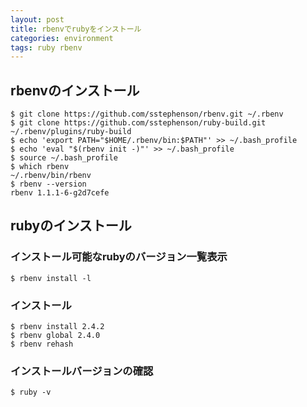 ```yaml
---
layout: post
title: rbenvでrubyをインストール
categories: environment
tags: ruby rbenv
---
```



## rbenvのインストール

```
$ git clone https://github.com/sstephenson/rbenv.git ~/.rbenv
$ git clone https://github.com/sstephenson/ruby-build.git ~/.rbenv/plugins/ruby-build
$ echo 'export PATH="$HOME/.rbenv/bin:$PATH"' >> ~/.bash_profile
$ echo 'eval "$(rbenv init -)"' >> ~/.bash_profile
$ source ~/.bash_profile
$ which rbenv
~/.rbenv/bin/rbenv
$ rbenv --version
rbenv 1.1.1-6-g2d7cefe
```

## rubyのインストール


### インストール可能なrubyのバージョン一覧表示

```
$ rbenv install -l
```


### インストール

```
$ rbenv install 2.4.2
$ rbenv global 2.4.0
$ rbenv rehash
```

### インストールバージョンの確認

```
$ ruby -v
```
